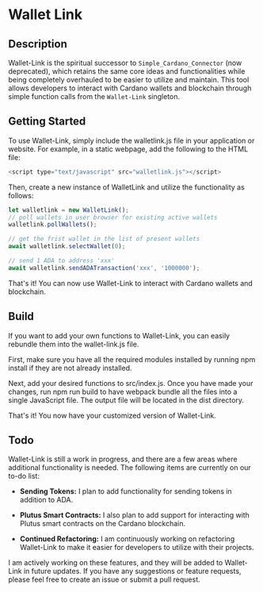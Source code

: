 # Wallet Link

## Description
Wallet-Link is the spiritual successor to `Simple_Cardano_Connector` (now deprecated), which retains the same core ideas and functionalities while being completely overhauled to be easier to utilize and maintain. This tool allows developers to interact with Cardano wallets and blockchain through simple function calls from the `Wallet-Link` singleton.

## Getting Started
To use Wallet-Link, simply include the walletlink.js file in your application or website. For example, in a static webpage, add the following to the HTML file:
```javascript
<script type="text/javascript" src="walletlink.js"></script>
```
Then, create a new instance of WalletLink and utilize the functionality as follows:

``` javascript
let walletlink = new WalletLink();
// poll wallets in user browser for existing active wallets
walletlink.pollWallets();

// get the frist wallet in the list of present wallets
await walletlink.selectWallet(0);

// send 1 ADA to address 'xxx'
await walletlink.sendADATransaction('xxx', '1000000');
```
That's it! You can now use Wallet-Link to interact with Cardano wallets and blockchain.

## Build
If you want to add your own functions to Wallet-Link, you can easily rebundle them into the wallet-link.js file.

First, make sure you have all the required modules installed by running npm install if they are not already installed.

Next, add your desired functions to src/index.js. Once you have made your changes, run npm run build to have webpack bundle all the files into a single JavaScript file. The output file will be located in the dist directory.

That's it! You now have your customized version of Wallet-Link.

## Todo
Wallet-Link is still a work in progress, and there are a few areas where additional functionality is needed. The following items are currently on our to-do list:

* **Sending Tokens:** I plan to add functionality for sending tokens in addition to ADA.

* **Plutus Smart Contracts:** I also plan to add support for interacting with Plutus smart contracts on the Cardano blockchain.

* **Continued Refactoring:** I am continuously working on refactoring Wallet-Link to make it easier for developers to utilize with their projects.

I am actively working on these features, and they will be added to Wallet-Link in future updates. If you have any suggestions or feature requests, please feel free to create an issue or submit a pull request.